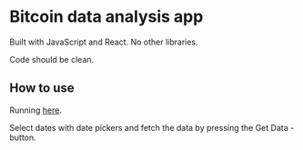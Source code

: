<h1>Bitcoin data analysis app</h1>

<p>Built with JavaScript and React. No other libraries.</p>

<p>Code should be clean.</p>

<h2>How to use</h2>

<p>Running <a href="https://vincit.vercel.app/">here</a>.</p>

<p>Select dates with date pickers and fetch the data by pressing the Get Data -button.</p>
